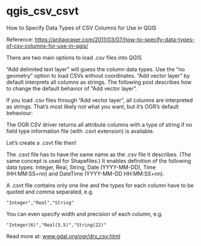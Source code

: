 # qgis_csv_csvt
How to Specify Data Types of CSV Columns for Use in QGIS

Reference: https://anitagraser.com/2011/03/07/how-to-specify-data-types-of-csv-columns-for-use-in-qgis/

There are two main options to load .csv files into QGIS

“Add delimited text layer” will guess the column data types. Use the “no geometry” option to load CSVs without coordinates.
“Add vector layer” by default interprets all columns as strings.
The following post describes how to change the default behavior of “Add vector layer”.

If you load .csv files through “Add vector layer”, all columns are interpreted as strings. That’s most likely not what you want, but it’s OGR’s default behaviour:

The OGR CSV driver returns all attribute columns with a type of string if no field type information file (with .csvt extension) is available.

Let’s create a .csvt file then!

The .csvt file has to have the same name as the .csv file it describes. (The same concept is used for Shapefiles.) It enables definition of the following data types: Integer, Real, String, Date (YYYY-MM-DD), Time (HH:MM:SS+nn) and DateTime (YYYY-MM-DD HH:MM:SS+nn).

A .csvt file contains only one line and the types for each column have to be quoted and comma separated, e.g.

`"Integer","Real","String"`

You can even specify width and precision of each column, e.g.

`"Integer(6)","Real(5.5)","String(22)"`

Read more at: www.gdal.org/ogr/drv_csv.html

